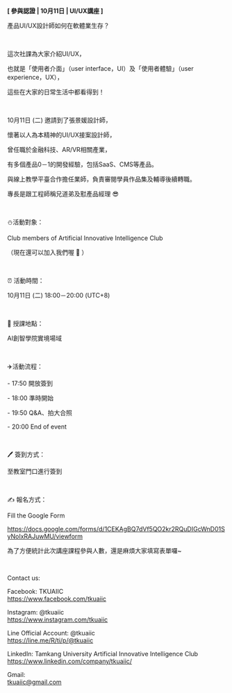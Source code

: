 **[ 參與認證 | 10月11日 | UI/UX講座 ]**

產品UI/UX設計師如何在軟體業生存？

&nbsp;

這次社課為大家介紹UI/UX，

也就是「使用者介面」（user interface，UI）及「使用者體驗」（user experience，UX），

這些在大家的日常生活中都看得到！

&nbsp;

10月11日 (二) 邀請到了張景媛設計師，

懷著以人為本精神的UI/UX接案設計師，

曾任職於金融科技、AR/VR相關產業，

有多個產品0－1的開發經驗，包括SaaS、CMS等產品。

與線上教學平臺合作擔任業師，負責審閱學員作品集及輔導後續轉職。

專長是跟工程師稱兄道弟及懟產品經理 😎

&nbsp;

⛄️活動對象：

Club members of Artificial Innovative Intelligence Club

（現在還可以加入我們喔 🤩 ）

&nbsp;

⏰ 活動時間：

10月11日 (二) 18:00－20:00 (UTC+8)

&nbsp;

📍 授課地點：

AI創智學院實境場域

&nbsp;

✈️活動流程：

\- 17:50 開放簽到

\- 18:00 準時開始

\- 19:50 Q&A、拍大合照

\- 20:00 End of event

&nbsp;

🖊️ 簽到方式：

至教室門口進行簽到

&nbsp;

✍️ 報名方式：

Fill the Google Form

https://docs.google.com/forms/d/1CEKAgBQ7dVf5QO2kr2RQuDIGcWnD01SyNoIxRAJuwMU/viewform

為了方便統計此次講座課程參與人數，還是麻煩大家填寫表單囉~

&nbsp;

Contact us:

Facebook: TKUAIIC <br />https://www.facebook.com/tkuaiic

Instagram: @tkuaiic <br />https://www.instagram.com/tkuaiic

Line Official Account: @tkuaiic <br />https://line.me/R/ti/p/@tkuaiic

LinkedIn: Tamkang University Artificial Innovative Intelligence Club <br />https://www.linkedin.com/company/tkuaiic/

Gmail: <br />tkuaiic@gmail.com
